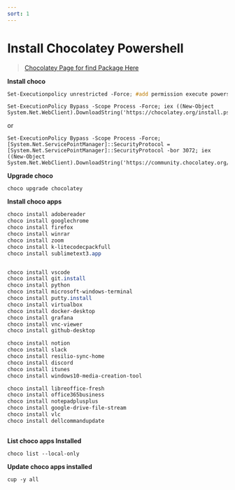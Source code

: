 ```yaml
---
sort: 1
---
```


# Install Chocolatey Powershell 

>[Chocolatey Page for find Package Here](https://community.chocolatey.org/packages)

**Install choco**
```scss
Set-Executionpolicy unrestricted -Force; #add permission execute powershell 
```
```
Set-ExecutionPolicy Bypass -Scope Process -Force; iex ((New-Object System.Net.WebClient).DownloadString('https://chocolatey.org/install.ps1'))
```

or 
```
Set-ExecutionPolicy Bypass -Scope Process -Force; [System.Net.ServicePointManager]::SecurityProtocol = [System.Net.ServicePointManager]::SecurityProtocol -bor 3072; iex ((New-Object System.Net.WebClient).DownloadString('https://community.chocolatey.org/install.ps1'))
```


**Upgrade choco**
```
choco upgrade chocolatey
```



**Install choco apps**

```css
choco install adobereader
choco install googlechrome
choco install firefox
choco install winrar
choco install zoom
choco install k-litecodecpackfull
choco install sublimetext3.app


choco install vscode
choco install git.install
choco install python 
choco install microsoft-windows-terminal
choco install putty.install
choco install virtualbox
choco install docker-desktop
choco install grafana
choco install vnc-viewer
choco install github-desktop

choco install notion
choco install slack
choco install resilio-sync-home
choco install discord
choco install itunes
choco install windows10-media-creation-tool

choco install libreoffice-fresh
choco install office365business
choco install notepadplusplus
choco install google-drive-file-stream
choco install vlc
choco install dellcommandupdate 
     
```
**List choco apps Installed**

```
choco list --local-only
```
**Update choco apps installed**
```
cup -y all 
```